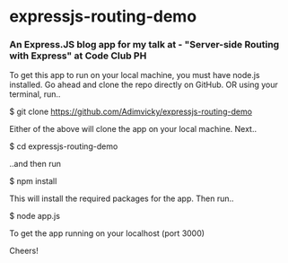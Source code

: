 # expressjs-routing-demo

### An Express.JS  blog app for my talk at - "Server-side Routing with Express" at Code Club PH

To get this app to run on your local machine, you must have node.js installed. Go ahead and clone the repo directly on GitHub. OR using your terminal, run..

$ git clone https://github.com/Adimvicky/expressjs-routing-demo

Either of the above will clone the app on your local machine. Next..

$ cd expressjs-routing-demo

..and  then run

$ npm install

This will install the required packages for the app. Then run..

$ node app.js 

To get the app running on your localhost (port 3000)

Cheers! 



